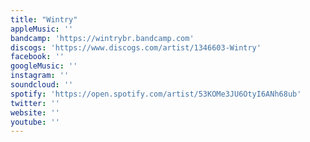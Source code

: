 ```yaml
---
title: "Wintry"
appleMusic: ''
bandcamp: 'https://wintrybr.bandcamp.com'
discogs: 'https://www.discogs.com/artist/1346603-Wintry'
facebook: ''
googleMusic: ''
instagram: ''
soundcloud: ''
spotify: 'https://open.spotify.com/artist/53KOMe3JU6OtyI6ANh68ub'
twitter: ''
website: ''
youtube: ''
---
```

